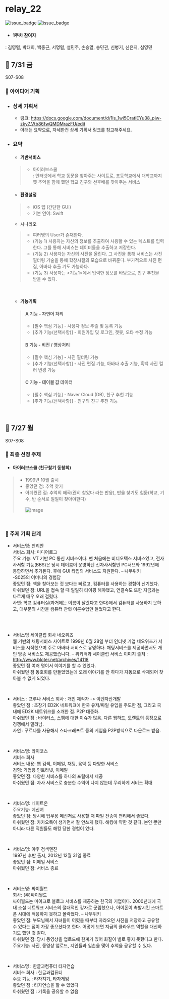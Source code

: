 # relay_22
![issue_badge](https://img.shields.io/badge/Team-relay_22-red?style=flat)
![issue_badge](https://img.shields.io/badge/Ver-Swift5-red?style=flat)

* #### 1주차 참여자
: 김영렬, 박태희, 백종근, 서명렬, 설민주, 손승열, 송민관, 신병기, 신은지, 심영민


## :date: 7/31 금

S07-S08
### :pushpin: 아이디어 기획

* ### 상세 기획서
   * 링크: https://docs.google.com/document/d/1Is_1wi5CratiEYu38_piw-zky7_Vtb86fwQMDMrazFU/edit </br>
   * 아래는 요약으로, 자세한건 상세 기획서 링크를 참고해주세요. </br>

* ### 요약
   * #### 기반서비스 </br>
   > * 아이러브스쿨 </br>
   > : 인터넷에서 학교 동문을 찾아주는 사이트로, 초등학교에서 대학교까지 옛 추억을 함께 했던 학교 친구와 선후배를 찾아주는 서비스</br> 
   * #### 환경설정 </br>
   > * iOS 앱 (간단한 GUI)</br>
   > * 기본 언어: Swift</br>
   * 시나리오</br>
   > * 여러명의 User가 존재한다.
   > * (기능 1) 사용자는 자신의 정보를 추출하여 사용할 수 있는 텍스트를 입력한다. 그를 통해 서비스는 데이터들을 추출하고 저장한다. 
   > * (기능 2) 사용자는 자신의 사진을 올린다. 그 사진을 통해 서비스는 사진 필터링 기술을 통해 학창시절의 모습으로 바꿔준다. 부가적으로 사진 편집, 아바타 추출 기도 가능하다.
   > * (기능 3) 사용자는 <기능1>에서 입력한 정보를 바탕으로, 친구 추천을 받을 수 있다.

   </br>

   * #### 기능기획 </br>
   > #### A 기능 - 자연어 처리 </br>
   > * [필수 핵심 기능] - 사용자 정보 추출 및 등록 기능 </br>
   > * [추가 기능(선택사항)] - 회원가입 및 로그인, 챗봇, 오타 수정 기능 </br>
   > #### B 기능 - 비전 / 영상처리 </br>
   > * [필수 핵심 기능] - 사진 필터링 기능 </br>
   > * [추가 기능(선택사항)] - 사진 편집 기능, 아바타 추출 기능, 흑백 사진 컬러 변경 가능 </br> 
   > #### C 기능 - 테이블 값 데이터 </br>
   > * [필수 핵심 기능] - Naver Cloud (DB), 친구 추천 기능 </br>
   > * [추가 기능(선택사항)] - 친구의 친구 추천 기능 </br> 

</br>

## :date: 7/27 월
S07-S08

### :pushpin: 최종 선정 주제

* #### 아이러브스쿨 (친구찾기 동창회)</br>
> * 1999년 10월 출시</br>
> * 좋았던 점: 추억 찾기</br>
> * 아쉬웠던 점: 추억의 왜곡(괜히 찾았다 라는 반응), 반을 찾기도 힘듦(학교, 기수, 반 순서로 일일이 찾아야한다)</br></br>
> ![image](https://user-images.githubusercontent.com/20080283/89000857-6d5fa900-d333-11ea-8b92-fbed90c4e087.png)

</br>

### :pushpin: 주제 기획 단계

* 서비스명: 천리안 </br>
서비스 회사: 미디어로그</br>
주요 기능: VT 기반 PC 통신 서비스이다. 맨 처음에는 비디오텍스 서비스였고, 전자사서함 기능(BBS)은 당시 데이콤이 운영하던 전자사서함인 PC서브와 1992년에 통합하면서 추가된다. 후에 GUI 타입의 서비스도 지원한다. – 나무위키</br>
-S025의 어머니의 경험담</br>
좋았던 점: 책을 찾아보는 것 보다는 빠르고, 컴퓨터를 사용하는 경험이 신기했다.</br>
아쉬웠던 점: URL을 접속 할 때 일일히 타이핑 해야했고, 연결속도 또한 지금과는 다르게 매우 오래 걸렸다.</br>
사연: 학교 컴퓨터실(과거에는 이름이 달랐다고 한다)에서 컴퓨터를 사용하지 못하고, 대부분의 시간을 컴퓨터 관련 이론수업만 들었다고 한다. </br>
 
</br>

* 서비스명 세이클럽
회사 네오위즈</br>
웹 기반의 채팅서비스 사이트로 1999년 6월 28일 부터 인터넷 기업 네오위즈가 서비스를 시작했으며 주로 아바타 서비스로 유명하다. 채팅서비스를 제공하면서도 개인 방송 서비스도 제공했습니다.  – 위키백과
세이클럽 서비스 이미지 출처 : http://www.bloter.net/archives/14118 </br>
좋았던 점 여러 명이서 이야기를 할 수 있었다.</br>
아쉬웠던 점 동호회를 만들었었는데 오래 이야기를 안 하다가 자동으로 삭제되어 찾아볼 수 없게 되었다.</br>

</br>

* 서비스 : 프루나
서비스 회사 : 개인 제작자 -> 이엔자산개발</br>
좋았던 점 : 초창기 ED2K 네트워크에 한국 유저/파일 유입을 주도한 점, 그리고 국내에 ED2K 네트워크를 소개한 점. P2P 대중화.</br>
아쉬웠던 점 : 바이러스, 스팸에 대한 이슈가 많음. 다른 웹하드, 토렌트의 등장으로 경쟁에서 밀려남.</br>
사연 : 푸르나를 사용해서 스타크래프트 등의 게임을 P2P방식으로 다운로드 받음.</br>


</br>

* 서비스명: 라이코스 </br>
서비스 회사</br>
서비스 내용: 웹 검색, 이메일, 채팅, 음악 등 다양한 서비스</br>
경험: 기업용 인트라넷, 이메일</br>
좋았던 점: 다양한 서비스를 하나의 포털에서 제공</br>
아쉬웠던 점: 자사 서비스로 충분한 수익이 나지 않는데 무리하게 서비스 확대</br>

</br>

* 서비스명: 네이트온</br>
주요기능: 메신져</br>
좋았던 점: 당시에 업무용 메신저로 사용할 때 파일 전송이 편리해서 좋았다.</br>
아쉬웠던 점: 카카오톡이 생기면서 잘 안쓰게 됐다. 해킹에 약한 것 같다, 본인 뿐만 아니라 다른 직원들도 해킹 당한 경험이 있다.</br>

</br>

* 서비스명: 야후 검색엔진</br>
1997년 후반 출시, 2012년 12월 31일 종료</br>
좋았던 점: 이메일 서비스</br>
아쉬웠던 점: 서비스 종료</br>
  
 
* 서비스명: 싸이월드</br>
회사: (주)싸이월드</br>
싸이월드는 마이크로 블로그 서비스를 제공하는 한국의 기업이다. 2000년대에 국내 소셜 네트워크 서비스의 절대적인 강자로 군림했으나, 아이폰이 촉발시킨 스마트폰 시대에 적응하지 못하고 몰락했다. – 나무위키</br>
좋았던 점: 부모님께서 자녀들이 어렸을 때부터 자라오던 사진을 저장하고 공유할 수 있다는 점이 가장 좋으셨다고 한다. 어떻게 보면 지금의 클라우드 역할을 대신하기도 했던 것 같다.</br>
아쉬웠던 점: 당시 동영상을 업로드에 한계가 있어 화질이 별로 좋지 못했다고 한다. 주요기능: 사진, 동영상 업로드, 지인들과 일촌을 맺어 추억을 공유할 수 있다.</br>

</br>

* 서비스명 : 한글과컴퓨터 타자연습</br>
서비스 회사 : 한글과컴퓨터</br>
주요 기능 : 타자치기, 타자게임</br>
좋았던 점 : 타자연습을 할 수 있었다</br>
아쉬웠던 점 : 기록을 공유할 수 없음</br>

</br> 
